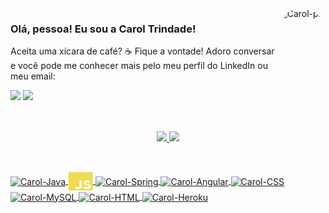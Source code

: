<div>
<img align="right" alt="Carol-pic" height="150" style="border-radius:50px;" src="https://cdn.discordapp.com/attachments/986924655212392478/986924792479375360/ReadyPlayerMe-Avatar.png">
</div>

### Olá, pessoa! Eu sou a Carol Trindade! 

Aceita uma xícara de café? ☕ Fique a vontade!
Adoro conversar e você pode me conhecer mais pelo meu perfil do LinkedIn ou meu email:

<div>
    <a href="https://www.linkedin.com/in/atrindadecarol/" target="_blank"><img src="https://img.shields.io/badge/-LinkedIn-%230077B5?style=for-the-badge&logo=linkedin&logoColor=white" target="_blank"></a> 
   <a href = "mailto:caroline.alvestrindade@hotmail.com"><img src="https://img.shields.io/badge/Microsoft_Outlook-0078D4?style=for-the-badge&logo=microsoft-outlook&logoColor=white" target="_blank"></a>
  
</div>

##

<br>

<div align="center">
  <a href="https://github.com/ATrinCarol">
  <img height="160em" src="https://github-readme-stats.vercel.app/api?username=ATrinCarol&show_icons=true&theme=dracula&include_all_commits=true&count_private=true"/>
  <img height="140em" src="https://github-readme-stats.vercel.app/api/top-langs/?username=ATrinCarol&layout=compact&langs_count=7&theme=dracula"/>
</div>
  
  ##
  
  <div style="display: inline_block"><br>
  <img align="center" alt="Carol-Java" height="30" width="40" src="https://cdn.jsdelivr.net/gh/devicons/devicon/icons/java/java-original-wordmark.svg">
  <img align="center" alt="Carol-JS" height="30" width="40" src="https://raw.githubusercontent.com/devicons/devicon/master/icons/javascript/javascript-plain.svg">
  <img align="center" alt="Carol-Spring" height="30" width="40" src="https://cdn.jsdelivr.net/gh/devicons/devicon/icons/spring/spring-plain-wordmark.svg">
  <img align="center" alt="Carol-Angular" height="30" width="40" src="https://cdn.jsdelivr.net/gh/devicons/devicon/icons/angularjs/angularjs-original.svg">
  <img align="center" alt="Carol-CSS" height="30" width="40" src="https://cdn.jsdelivr.net/gh/devicons/devicon/icons/css3/css3-original-wordmark.svg"">
  <img align="center" alt="Carol-MySQL" height="30" width="40" src="https://cdn.jsdelivr.net/gh/devicons/devicon/icons/mysql/mysql-plain-wordmark.svg">
  <img align="center" alt="Carol-HTML" height="30" width="40" src="https://cdn.jsdelivr.net/gh/devicons/devicon/icons/html5/html5-original-wordmark.svg">
  <img align="center" alt="Carol-Heroku" height="30" width="40" src="https://cdn.jsdelivr.net/gh/devicons/devicon/icons/heroku/heroku-plain-wordmark.svg">
  
  </div>
  
  
   
    
 
  
  

